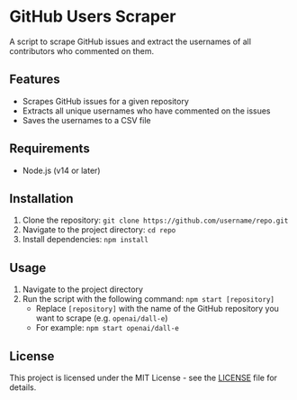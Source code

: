 # GitHub Users Scraper

A script to scrape GitHub issues and extract the usernames of all contributors who commented on them.

## Features

- Scrapes GitHub issues for a given repository
- Extracts all unique usernames who have commented on the issues
- Saves the usernames to a CSV file

## Requirements

- Node.js (v14 or later)

## Installation

1. Clone the repository: `git clone https://github.com/username/repo.git`
2. Navigate to the project directory: `cd repo`
3. Install dependencies: `npm install`

## Usage

1. Navigate to the project directory
2. Run the script with the following command: `npm start [repository]`
   - Replace `[repository]` with the name of the GitHub repository you want to scrape (e.g. `openai/dall-e`)
   - For example: `npm start openai/dall-e`

## License

This project is licensed under the MIT License - see the [LICENSE](LICENSE) file for details.
